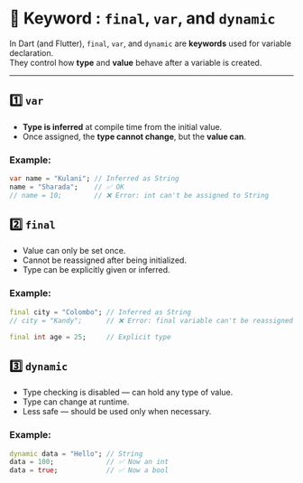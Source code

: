 # 📘 Keyword : `final`, `var`, and `dynamic`

In Dart (and Flutter), `final`, `var`, and `dynamic` are **keywords** used for variable declaration.  
They control how **type** and **value** behave after a variable is created.

---

## 1️⃣ `var`

- **Type is inferred** at compile time from the initial value.
- Once assigned, the **type cannot change**, but the **value can**.

### Example:
```dart
var name = "Kulani"; // Inferred as String
name = "Sharada";    // ✅ OK
// name = 10;        // ❌ Error: int can't be assigned to String

```

## 2️⃣ `final`
- Value can only be set once.
- Cannot be reassigned after being initialized.
- Type can be explicitly given or inferred.

### Example:

```dart
final city = "Colombo"; // Inferred as String
// city = "Kandy";      // ❌ Error: final variable can't be reassigned

final int age = 25;     // Explicit type
```

## 3️⃣ `dynamic`
- Type checking is disabled — can hold any type of value.
- Type can change at runtime.
- Less safe — should be used only when necessary.

### Example:
```dart
dynamic data = "Hello"; // String
data = 100;             // ✅ Now an int
data = true;            // ✅ Now a bool
```

